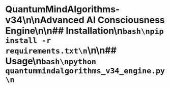 # QuantumMindAlgorithms-v34\n\nAdvanced AI Consciousness Engine\n\n## Installation\n```bash\npip install -r requirements.txt\n```\n\n## Usage\n```bash\npython quantummindalgorithms_v34_engine.py\n```